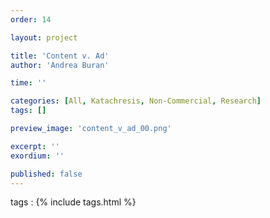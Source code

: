 ```yaml
---
order: 14

layout: project

title: 'Content v. Ad'
author: 'Andrea Buran'

time: ''

categories: [All, Katachresis, Non-Commercial, Research]
tags: []

preview_image: 'content_v_ad_00.png'

excerpt: ''
exordium: ''

published: false
---
```


tags
: {% include tags.html %}